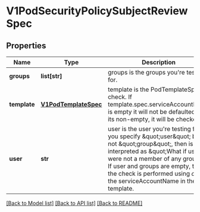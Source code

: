 # V1PodSecurityPolicySubjectReviewSpec

## Properties
Name | Type | Description | Notes
------------ | ------------- | ------------- | -------------
**groups** | **list[str]** | groups is the groups you&#39;re testing for. | [optional] 
**template** | [**V1PodTemplateSpec**](V1PodTemplateSpec.md) | template is the PodTemplateSpec to check. If template.spec.serviceAccountName is empty it will not be defaulted. If its non-empty, it will be checked. | 
**user** | **str** | user is the user you&#39;re testing for. If you specify \&quot;user\&quot; but not \&quot;group\&quot;, then is it interpreted as \&quot;What if user were not a member of any groups. If user and groups are empty, then the check is performed using *only* the serviceAccountName in the template. | [optional] 

[[Back to Model list]](../README.md#documentation-for-models) [[Back to API list]](../README.md#documentation-for-api-endpoints) [[Back to README]](../README.md)


